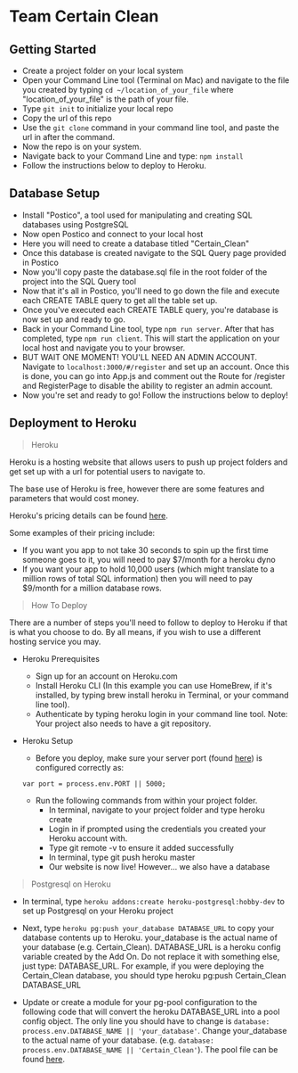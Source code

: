 # Team Certain Clean

## Getting Started

- Create a project folder on your local system
- Open your Command Line tool (Terminal on Mac) and navigate to the file you created by typing ```cd ~/location_of_your_file``` where "location_of_your_file" is the path of your file. 
- Type ```git init``` to initialize your local repo
- Copy the url of this repo
- Use the ```git clone``` command in your command line tool, and paste the url in after the command. 
- Now the repo is on your system.
- Navigate back to your Command Line and type: ```npm install```
- Follow the instructions below to deploy to Heroku.

## Database Setup

- Install "Postico", a tool used for manipulating and creating SQL databases using PostgreSQL
- Now open Postico and connect to your local host
- Here you will need to create a database titled "Certain_Clean"
- Once this database is created navigate to the SQL Query page provided in Postico
- Now you'll copy paste the database.sql file in the root folder of the project into the SQL Query tool
- Now that it's all in Postico, you'll need to go down the file and execute each CREATE TABLE query to get all the table set up.
- Once you've executed each CREATE TABLE query, you're database is now set up and ready to go.
- Back in your Command Line tool, type ```npm run server```. After that has completed, type ```npm run client```. This will start the application on your local host and navigate you to your browser.
- BUT WAIT ONE MOMENT! YOU'LL NEED AN ADMIN ACCOUNT.  Navigate to ```localhost:3000/#/register``` and set up an account.  Once this is done, you can go into App.js and comment out the Route for /register and RegisterPage to disable the ability to register an admin account.
- Now you're set and ready to go! Follow the instructions below to deploy!

## Deployment to Heroku

>Heroku

Heroku is a hosting website that allows users to push up project folders and get set up with a url for potential users to navigate to.  

The base use of Heroku is free, however there are some features and parameters that would cost money.

Heroku's pricing details can be found [here](https://www.heroku.com/pricing).

Some examples of their pricing include:
- If you want you app to not take 30 seconds to spin up the first time someone goes to it, you will need to pay $7/month for a heroku dyno
- If you want your app to hold 10,000 users (which might translate to a million rows of total SQL information) then you will need to pay $9/month for a million database rows.

>How To Deploy

There are a number of steps you'll need to follow to deploy to Heroku if that is what you choose to do.  By all means, if you wish to use a different hosting service you may.

- Heroku Prerequisites
    - Sign up for an account on Heroku.com
    - Install Heroku CLI (In this example you can use HomeBrew, if it's installed, by typing brew install heroku in Terminal, or your command line tool).
    - Authenticate by typing heroku login in your command line tool.
    Note: Your project also needs to have a git repository.

- Heroku Setup
    - Before you deploy, make sure your server port (found [here](server/server.js)) is configured correctly as:
    
    ```var port = process.env.PORT || 5000;```

    - Run the following commands from within your project folder.
        - In terminal, navigate to your project folder and type heroku create
        - Login in if prompted using the credentials you created your Heroku account with.
        - Type git remote -v to ensure it added successfully
        - In terminal, type git push heroku master
        - Our website is now live! However... we also have a database

>Postgresql on Heroku

- In terminal, type ```heroku addons:create heroku-postgresql:hobby-dev``` to set up Postgresql on your Heroku project

- Next, type ```heroku pg:push your_database DATABASE_URL``` to copy your database contents up to Heroku. your_database is the actual name of your database (e.g. Certain_Clean). DATABASE_URL is a heroku config variable created by the Add On. Do not replace it with something else, just type: DATABASE_URL. For example, if you were deploying the Certain_Clean database, you should type heroku pg:push Certain_Clean DATABASE_URL

- Update or create a module for your pg-pool configuration to the following code that will convert the heroku DATABASE_URL into a pool config object. The only line you should have to change is ```database: process.env.DATABASE_NAME || 'your_database'```. Change your_database to the actual name of your database. (e.g. ```database: process.env.DATABASE_NAME || 'Certain_Clean'```).  The pool file can be found [here](/server/modules/pool.js).
